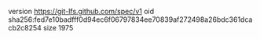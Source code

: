 version https://git-lfs.github.com/spec/v1
oid sha256:fed7e10badfff0d94ec6f06797834ee70839af272498a26bdc361dcacb2c8254
size 1975
